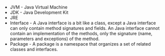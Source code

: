 * JVM - Java Virtual Machine
* JDK - Java Development Kit
* JRE
* Interface - A Java interface is a bit like a class, except a Java interface can only contain method signatures and fields. An Java interface cannot contain an implementation of the methods, only the signature (name, parameters and exceptions) of the method. 
* Package - A package is a namespace that organizes a set of related classes and interfaces.
